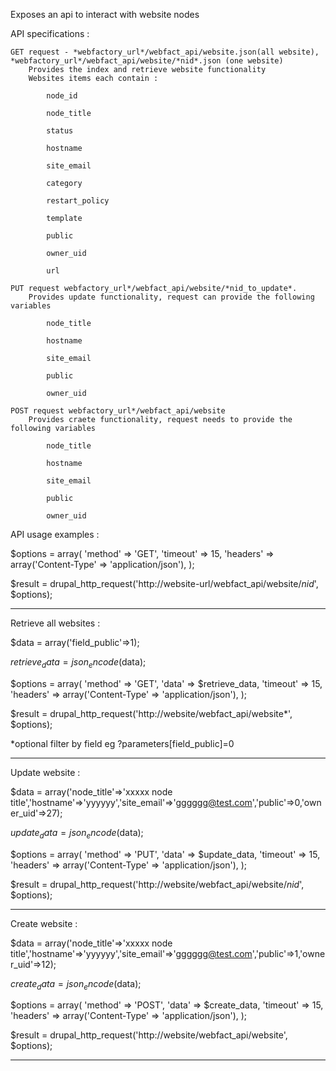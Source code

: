Exposes an api to interact with website nodes

API specifications :

    GET request - *webfactory_url*/webfact_api/website.json(all website), *webfactory_url*/webfact_api/website/*nid*.json (one website)
        Provides the index and retrieve website functionality
        Websites items each contain :

            node_id

            node_title

            status

            hostname

            site_email

            category

            restart_policy

            template

            public

            owner_uid

            url

    PUT request webfactory_url*/webfact_api/website/*nid_to_update*.
        Provides update functionality, request can provide the following variables

            node_title

            hostname

            site_email

            public

            owner_uid

    POST request webfactory_url*/webfact_api/website
        Provides craete functionality, request needs to provide the following variables

            node_title

            hostname

            site_email

            public

            owner_uid


API usage examples :

$options = array(
    'method' => 'GET',
    'timeout' => 15,
    'headers' => array('Content-Type' => 'application/json'),
);

$result = drupal_http_request('http://website-url/webfact_api/website/*nid*', $options);

***********************************************************

Retrieve all websites :

$data = array('field_public'=>1);

$retrieve_data = json_encode($data);

$options = array(
    'method' => 'GET',
    'data' => $retrieve_data,
    'timeout' => 15,
    'headers' => array('Content-Type' => 'application/json'),
);

$result = drupal_http_request('http://website/webfact_api/website*', $options);

*optional filter by field eg ?parameters[field_public]=0

***********************************************************

Update website :

$data = array('node_title'=>'xxxxx node title','hostname'=>'yyyyyy','site_email'=>'gggggg@test.com','public'=>0,'owner_uid'=>27);

$update_data = json_encode($data);

$options = array(
    'method' => 'PUT',
    'data' => $update_data,
    'timeout' => 15,
    'headers' => array('Content-Type' => 'application/json'),
);

$result = drupal_http_request('http://website/webfact_api/website/*nid*', $options);

***********************************************************

Create website :

$data = array('node_title'=>'xxxxx node title','hostname'=>'yyyyyy','site_email'=>'gggggg@test.com','public'=>1,'owner_uid'=>12);

$create_data = json_encode($data);

$options = array(
    'method' => 'POST',
    'data' => $create_data,
    'timeout' => 15,
    'headers' => array('Content-Type' => 'application/json'),
);

$result = drupal_http_request('http://website/webfact_api/website', $options);

***********************************************************
